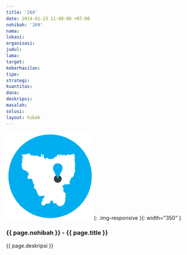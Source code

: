 ```yaml
---
title: '269'
date: 2014-01-23 11:08:00 +07:00
nohibah: '269'
nama:
lokasi:
organisasi:
judul:
lama:
target:
keberhasilan:
tipe:
strategi:
kuantitas:
dana:
deskripsi:
masalah:
solusi:
layout: hibah
---
```


![269](/static/img/hibahcms/269.png){: .img-responsive }{: width="350" }

### {{ page.nohibah }} - {{ page.title }}

{{ page.deskripsi }}
